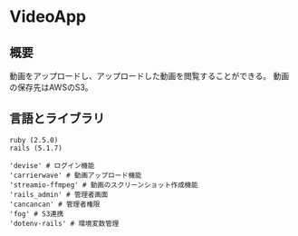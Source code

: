 # VideoApp
## 概要
動画をアップロードし、アップロードした動画を閲覧することができる。
動画の保存先はAWSのS3。
## 言語とライブラリ
```
ruby (2.5.0)
rails (5.1.7)

'devise' # ログイン機能
'carrierwave' # 動画アップロード機能
'streamio-ffmpeg' # 動画のスクリーンショット作成機能
'rails_admin' # 管理者画面
'cancancan' # 管理者権限
'fog' # S3連携
'dotenv-rails' # 環境変数管理
```
